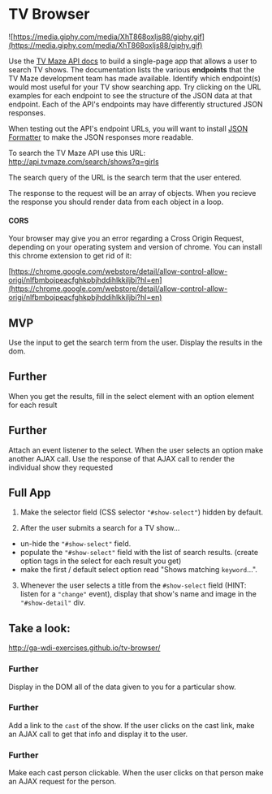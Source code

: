 # TV Browser

![https://media.giphy.com/media/XhT868oxljs88/giphy.gif](https://media.giphy.com/media/XhT868oxljs88/giphy.gif)

Use the [TV Maze API docs](http://www.tvmaze.com/api) to build a single-page app that allows a user to search TV shows. The documentation lists the various **endpoints** that the TV Maze development team has made available. Identify which endpoint(s) would most useful for your TV show searching app. Try clicking on the URL examples for each endpoint to see the structure of the JSON data at that endpoint. Each of the API's endpoints may have differently structured JSON responses.

When testing out the API's endpoint URLs, you will want to install [JSON Formatter](https://chrome.google.com/webstore/detail/json-formatter/bcjindcccaagfpapjjmafapmmgkkhgoa?hl=en) to make the JSON responses more readable.

To search the TV Maze API use this URL: http://api.tvmaze.com/search/shows?q=girls

The search query of the URL is the search term that the user entered.

The response to the request will be an array of objects. When you recieve the response you should render data from each object in a loop.

#### CORS

Your browser may give you an error regarding a Cross Origin Request, depending on your operating system and version of chrome.  You can install this chrome extension to get rid of it:

[https://chrome.google.com/webstore/detail/allow-control-allow-origi/nlfbmbojpeacfghkpbjhddihlkkiljbi?hl=en](https://chrome.google.com/webstore/detail/allow-control-allow-origi/nlfbmbojpeacfghkpbjhddihlkkiljbi?hl=en)

## MVP
Use the input to get the search term from the user. Display the results in the dom.

## Further
When you get the results, fill in the select element with an option element for each result

## Further
Attach an event listener to the select. When the user selects an option make another AJAX call. Use the response of that AJAX call to render the individual show they requested


## Full App

 1. Make the selector field (CSS selector `"#show-select"`) hidden by default.

 2. After the user submits a search for a TV show...
  - un-hide the `"#show-select"` field.
  - populate the `"#show-select"` field with the list of search results. (create option tags in the select for each result you get)
  - make the first / default select option read "Shows matching `keyword`…".

 3. Whenever the user selects a title from the `#show-select` field (HINT: listen for a `"change"` event), display that show's name and image in the `"#show-detail"` div.

## Take a look:

http://ga-wdi-exercises.github.io/tv-browser/

### Further
Display in the DOM all of the data given to you for a particular show.

### Further
Add a link to the `cast` of the show.
If the user clicks on the cast link, make an AJAX call to get that info and display it to the user.

### Further
Make each cast person clickable. When the user clicks on that person make an AJAX request for the person.
